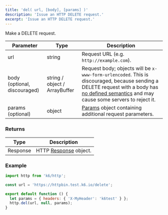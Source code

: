 ```yaml
---
title: 'del( url, [body], [params] )'
description: 'Issue an HTTP DELETE request.'
excerpt: 'Issue an HTTP DELETE request.'
---
```


Make a DELETE request.

| Parameter                    | Type            | Description                                                                                                                                                                                                                                     |
| ---------------------------- | --------------- | -----------------------------------------------------------------------------------------                                                                                                                                                       |
| url                          | string          | Request URL (e.g. `http://example.com`).                                                                                                                                                                                                        |
| body (optional, discouraged) | string / object / ArrayBuffer | Request body; objects will be `x-www-form-urlencoded`. This is discouraged, because sending a DELETE request with a body has [no defined semantics](https://tools.ietf.org/html/rfc7231#section-4.3.5) and may cause some servers to reject it. |
| params (optional)            | object          | [Params](/javascript-api/v0-31/k6-http/params) object containing additional request parameters.                                                                                                                                                       |

### Returns

| Type     | Description                                               |
| -------- | --------------------------------------------------------- |
| Response | HTTP [Response](/javascript-api/v0-31/k6-http/response) object. |

### Example

<CodeGroup labels={[], lineNumbers=[true]}>

```javascript
import http from 'k6/http';

const url = 'https://httpbin.test.k6.io/delete';

export default function () {
  let params = { headers: { 'X-MyHeader': 'k6test' } };
  http.del(url, null, params);
}
```

</CodeGroup>
